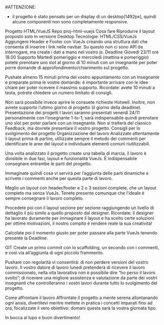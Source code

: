 #ATTENZIONE:
- il progetto è stato pensato per un display di un desktop(1492px), quindi alcune componenti non sono completamente responsive.

Progetto HTML/VueJS
Repo 
proj-html-vuejs
Cosa fare
Riprodurre il layout proposto solo in versione Desktop
Tecnologie:
HTML/CSS/VueJs
Aggiungere Header e Footer con VueJs creando una struttura dati che consenta di inserire i link nelle navbar. Su questo non ci sono API da interrogare, ma create i dati a mano nel vostro js.
Deadline
Giovedì 23/11 ore 18.00
Supporto
Martedì pomeriggio e mercoledì (mattina e pomeriggio) potete prenotare uno slot al giorno di 10 minuti con un insegnante per poter porre domande di approfondimento/chiarimento sul progetto.

Pushate almeno 15 minuti prima del vostro appuntamento con un insegnante e preparate prima le vostre domande: è importante arrivare con le idee chiare per poter ricevere il massimo supporto.
Ricordate: avete 10 minuti a testa, potrete chiedere un numero limitato di consigli.

Non sarà possibile invece aprire le consuete richieste Hotwell.
Inoltre, non avrete supporto l’ultimo giorno di progetto (il giorno della deadline).
Presentazione dei progetti
I lavori saranno presentati venerdì 24/11 personalmente con l’insegnante 1-to-1; sarà indispensabile quindi prenotare uno slot per poter parlare con un insegnante.
Non si tratterà del classico Feedback, ma dovrete presentare il vostro progetto.
Consigli per lo svolgimento del progetto
Organizzazione del lavoro
Analizzate attentamente il layout prima di partire, utilizzate sempre il metodo dei commenti per identificare le aree del layout e individuare elementi comuni riutilizzabili.

Una volta analizzato il progetto create una tabella di marcia, il lavoro è divisibile in due fasi, layout e funzionalità VueJs. È indispensabile consegnare entrambe le parti del progetto.

Immaginate quindi cosa vi servirà per l’aggiunta delle parti dinamiche e scrivete i commenti anche per questa parte di lavoro.

Meglio un layout con header/footer e 2 o 3 sezioni complete, che un layout completo ma senza VueJs. Tenete presente comunque che l’ideale è sempre consegnare il lavoro completo.

Procedete poi con il layout sezione per sezione raggiungendo un livello di dettaglio il più simile a quello proposto dal designer. 
Ricordate: il designer ha lavorato duramente per immaginare il layout e ha scelto certe soluzioni per ottime motivazioni, il nostro compito è rendere reale la sua creatività!

Calcolate poi il momento giusto per poter passare alla parte VueJs tenendo presente la Deadline.

GIT
Create un primo commit con lo scaffolding, un secondo con i commenti, e così via all’aggiunta di ogni piccolo frammento. 

Pushare con regolarità vi consentirà: 
di non perdere versioni del vostro lavoro. Il vostro datore di lavoro lunedì pretenderà di ricevere il lavoro commissionato, nella vita lavorativa non è possibile dire “ho perso il lavoro svolto”;
di ricevere una migliore assistenza e valutazione da parte dei vostri insegnanti che controlleranno i vostri lavori durante tutto lo svolgimento del progetto.

Come affrontare il lavoro
Affrontate il progetto a mente serena allontanando ogni ansia, divertitevi mentre mettete in pratica i concetti imparati fino ad ora, focalizzate il vero obiettivo: domani questa sarà la vostra giornata tipo.




In bocca al lupo e buon divertimento!


